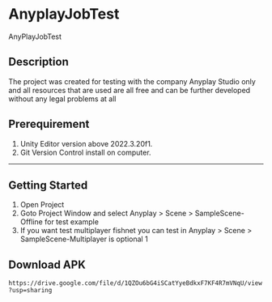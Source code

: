 # AnyplayJobTest

AnyPlayJobTest

## Description

The project was created for testing with the company Anyplay Studio
only and all resources that are used are all free and can be further developed without any legal problems at all

## Prerequirement
1. Unity Editor version above 2022.3.20f1.
1. Git Version Control install on computer.
---
## Getting Started
1. Open Project 
1. Goto Project Window and select Anyplay > Scene > SampleScene-Offline  for test example
1. If you want test multiplayer fishnet you can test in Anyplay > Scene > SampleScene-Multiplayer is optional 1

## Download APK
```https://drive.google.com/file/d/1QZOu6bG4iSCatYyeBdkxF7KF4R7mVNqU/view?usp=sharing``` 





